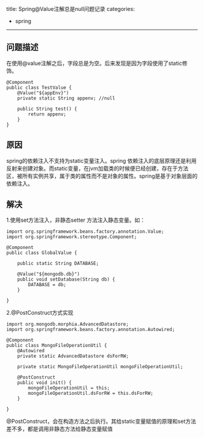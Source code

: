 title: Spring@Value注解总是null问题记录
categories: 
  - spring
---


## 问题描述
在使用@value注解之后，字段总是为空。后来发现是因为字段使用了static修饰。
```
@Component
public class TestValue {
    @Value("${appEnv}")
    private static String appenv; //null

    public String test() {
        return appenv;
    }
}
```
## 原因
spring的依赖注入不支持为static变量注入。spring 依赖注入的底层原理还是利用反射来创建对象。而static变量，在jvm加载类的时候便已经创建，存在于方法区，被所有实例共享，属于类的属性而不是对象的属性。spring是基于对象层面的依赖注入。
<!-- more -->

## 解决
1.使用set方法注入，非静态setter 方法注入静态变量。如：
```
import org.springframework.beans.factory.annotation.Value;  
import org.springframework.stereotype.Component;  
  
@Component  
public class GlobalValue {  
  
    public static String DATABASE;  
  
    @Value("${mongodb.db}")  
    public void setDatabase(String db) {  
        DATABASE = db;  
    }  
  
} 
```

2.@PostConstruct方式实现
```
import org.mongodb.morphia.AdvancedDatastore;  
import org.springframework.beans.factory.annotation.Autowired;  
  
@Component  
public class MongoFileOperationUtil {  
    @Autowired  
    private static AdvancedDatastore dsForRW;  
  
    private static MongoFileOperationUtil mongoFileOperationUtil;  
  
    @PostConstruct  
    public void init() {  
        mongoFileOperationUtil = this;  
        mongoFileOperationUtil.dsForRW = this.dsForRW;  
    }  
  
}
```
@PostConstruct，会在构造方法之后执行。其给static变量赋值的原理和set方法差不多，都是调用非静态方法给静态变量赋值